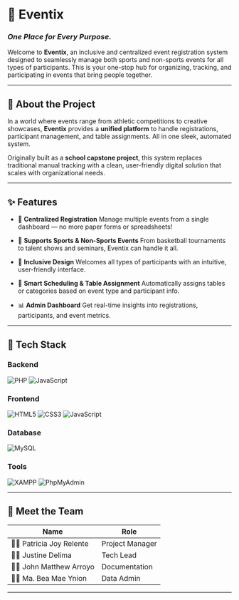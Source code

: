 # 🎉 Eventix
### *One Place for Every Purpose.*

Welcome to **Eventix**, an inclusive and centralized event registration system designed to seamlessly manage both sports and non-sports events for all types of participants. This is your one-stop hub for organizing, tracking, and participating in events that bring people together.

---

## 📌 About the Project

In a world where events range from athletic competitions to creative showcases, **Eventix** provides a **unified platform** to handle registrations, participant management, and table assignments. All in one sleek, automated system.

Originally built as a **school capstone project**, this system replaces traditional manual tracking with a clean, user-friendly digital solution that scales with organizational needs.

---

## ✨ Features

- 🔗 **Centralized Registration**
  Manage multiple events from a single dashboard — no more paper forms or spreadsheets!

- 🏃 **Supports Sports & Non-Sports Events**
  From basketball tournaments to talent shows and seminars, Eventix can handle it all.

- 👥 **Inclusive Design**
  Welcomes all types of participants with an intuitive, user-friendly interface.

- 📅 **Smart Scheduling & Table Assignment**
  Automatically assigns tables or categories based on event type and participant info.

- 📊 **Admin Dashboard**
  Get real-time insights into registrations, participants, and event metrics.

---

## 🧰 Tech Stack

### Backend
![PHP](https://img.shields.io/badge/PHP-777BB4?style=for-the-badge&logo=php&logoColor=white)
![JavaScript](https://img.shields.io/badge/JavaScript-F7DF1E?style=for-the-badge&logo=javascript&logoColor=black)

### Frontend
![HTML5](https://img.shields.io/badge/HTML5-E34F26?style=for-the-badge&logo=html5&logoColor=white)
![CSS3](https://img.shields.io/badge/CSS3-1572B6?style=for-the-badge&logo=css3&logoColor=white)
![JavaScript](https://img.shields.io/badge/JavaScript-F7DF1E?style=for-the-badge&logo=javascript&logoColor=black)

### Database
![MySQL](https://img.shields.io/badge/MySQL-00758F?style=for-the-badge&logo=mysql&logoColor=white)

### Tools
![XAMPP](https://img.shields.io/badge/XAMPP-FB7A24?style=flat&logo=xampp&logoColor=white)
![PhpMyAdmin](https://img.shields.io/badge/PhpMyAdmin-6C78AF?style=flat&logo=php&logoColor=white)

---

## 👥 Meet the Team

| Name | Role |
|------|------|
| 👩‍💻 Patricia Joy Relente | Project Manager |
| 👨‍💻 Justine Delima | Tech Lead |
| 👨‍💻 John Matthew Arroyo | Documentation |
| 👩‍💻 Ma. Bea Mae Ynion | Data Admin |

---